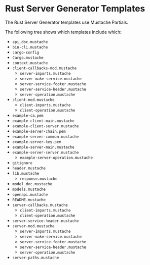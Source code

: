# Rust Server Generator Templates

The Rust Server Generator templates use Mustache Partials.

The following tree shows which templates include which:

- `api_doc.mustache`
- `bin-cli.mustache`
- `cargo-config`
- `Cargo.mustache`
- `context.mustache`
- `client-callbacks-mod.mustache`
  - `server-imports.mustache`
  - `server-make-service.mustache`
  - `server-service-footer.mustache`
  - `server-service-header.mustache`
  - `server-operation.mustache`
- `client-mod.mustache`
  - `client-imports.mustache`
  - `client-operation.mustache`
- `example-ca.pem`
- `example-client-main.mustache`
- `example-client-server.mustache`
- `example-server-chain.pem`
- `example-server-common.mustache`
- `example-server-key.pem`
- `example-server-main.mustache`
- `example-server-server.mustache`
  - `example-server-operation.mustache`
- `gitignore`
- `header.mustache`
- `lib.mustache`
  - `response.mustache`
- `model_doc.mustache`
- `models.mustache`
- `openapi.mustache`
- `README.mustache`
- `server-callbacks.mustache`
  - `client-imports.mustache`
  - `client-operation.mustache`
- `server-service-header.mustache`
- `server-mod.mustache`
  - `server-imports.mustache`
  - `server-make-service.mustache`
  - `server-service-footer.mustache`
  - `server-service-header.mustache`
  - `server-operation.mustache`
- `server-paths.mustache`

